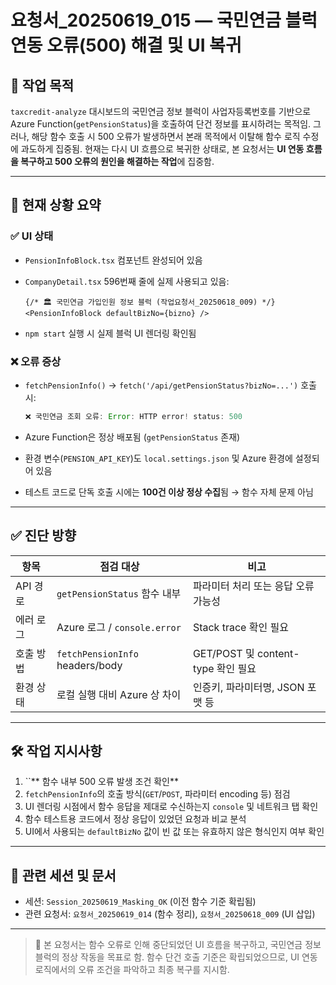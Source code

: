 # 요청서\_20250619\_015 — 국민연금 블럭 연동 오류(500) 해결 및 UI 복귀

## 🧾 작업 목적

`taxcredit-analyze` 대시보드의 국민연금 정보 블럭이 사업자등록번호를 기반으로 Azure Function(`getPensionStatus`)을 호출하여 단건 정보를 표시하려는 목적임. 그러나, 해당 함수 호출 시 500 오류가 발생하면서 본래 목적에서 이탈해 함수 로직 수정에 과도하게 집중됨. 현재는 다시 UI 흐름으로 복귀한 상태로, 본 요청서는 **UI 연동 흐름을 복구하고 500 오류의 원인을 해결하는 작업**에 집중함.

---

## 📌 현재 상황 요약

### ✅ UI 상태

* `PensionInfoBlock.tsx` 컴포넌트 완성되어 있음
* `CompanyDetail.tsx` 596번째 줄에 실제 사용되고 있음:

  ```tsx
  {/* 🏛️ 국민연금 가입인원 정보 블럭 (작업요청서_20250618_009) */}
  <PensionInfoBlock defaultBizNo={bizno} />
  ```
* `npm start` 실행 시 실제 블럭 UI 렌더링 확인됨

### ❌ 오류 증상

* `fetchPensionInfo()` → `fetch('/api/getPensionStatus?bizNo=...')` 호출 시:

  ```ts
  ❌ 국민연금 조회 오류: Error: HTTP error! status: 500
  ```
* Azure Function은 정상 배포됨 (`getPensionStatus` 존재)
* 환경 변수(`PENSION_API_KEY`)도 `local.settings.json` 및 Azure 환경에 설정되어 있음
* 테스트 코드로 단독 호출 시에는 **100건 이상 정상 수집**됨 → 함수 자체 문제 아님

---

## ✅ 진단 방향

| 항목     | 점검 대상                           | 비고                            |
| ------ | ------------------------------- | ----------------------------- |
| API 경로 | `getPensionStatus` 함수 내부        | 파라미터 처리 또는 응답 오류 가능성          |
| 에러 로그  | Azure 로그 / `console.error`      | Stack trace 확인 필요             |
| 호출 방법  | `fetchPensionInfo` headers/body | GET/POST 및 content-type 확인 필요 |
| 환경 상태  | 로컬 실행 대비 Azure 상 차이             | 인증키, 파라미터명, JSON 포맷 등         |

---

## 🛠️ 작업 지시사항

1. \`\`\*\* 함수 내부 500 오류 발생 조건 확인\*\*
2. `fetchPensionInfo`의 호출 방식(`GET`/`POST`, 파라미터 encoding 등) 점검
3. UI 렌더링 시점에서 함수 응답을 제대로 수신하는지 `console` 및 네트워크 탭 확인
4. 함수 테스트용 코드에서 정상 응답이 있었던 요청과 비교 분석
5. UI에서 사용되는 `defaultBizNo` 값이 빈 값 또는 유효하지 않은 형식인지 여부 확인

---

## 📂 관련 세션 및 문서

* 세션: `Session_20250619_Masking_OK` (이전 함수 기준 확립됨)
* 관련 요청서: `요청서_20250619_014` (함수 정리), `요청서_20250618_009` (UI 삽입)

---

> 🎯 본 요청서는 함수 오류로 인해 중단되었던 UI 흐름을 복구하고, 국민연금 정보 블럭의 정상 작동을 목표로 함. 함수 단건 호출 기준은 확립되었으므로, UI 연동 로직에서의 오류 조건을 파악하고 최종 복구를 지시함.
